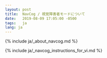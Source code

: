 ```yaml
---
layout: post
title:  NavCog / 視覚障害者モードについて
date:   2019-08-09 17:05:00 -0500
tags:   ja
lang: ja
---
```


{% include ja/_about_navcog.md %}

{% include ja/_navcog_instructions_for_vi.md %}
